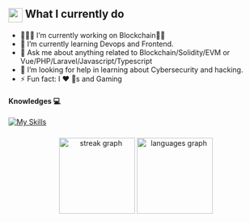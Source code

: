 <summary><h2><img src="https://emojis.slackmojis.com/emojis/images/1453406830/264/success-kid.png?1453406830" align="center" width="28" /> What I currently do</h2></summary>

- 🧑🏻‍💻 I’m currently working on Blockchain✌🏻
- 🌱 I’m currently learning Devops and Frontend.
- 💬 Ask me about anything related to Blockchain/Solidity/EVM or Vue/PHP/Laravel/Javascript/Typescript
- 🤔 I’m looking for help in learning about Cybersecurity and hacking.
- ⚡ Fun fact: I ❤️ 🐶s and Gaming

#### Knowledges 💻

[![My Skills](https://skillicons.dev/icons?i=solidity,graphql,ipfs,nodejs,express,mongodb,js,typescript,react,nextjs,php,laravel,mysql,vue,vite,html,aws,linux)](https://skillicons.dev)

###

<div align="center">
  <img src="https://streak-stats.demolab.com?user=TunaWho&locale=en&mode=daily&theme=dracula&hide_border=false&border_radius=5" height="150" alt="streak graph"  />
  <img src="https://github-readme-stats.vercel.app/api/top-langs?username=TunaWho&locale=en&hide_title=false&layout=compact&card_width=319&langs_count=6&theme=dracula&hide_border=false" height="150" alt="languages graph"  />
</div>
